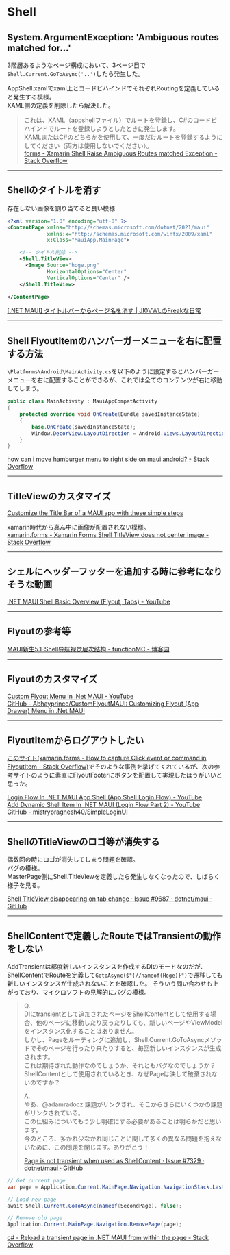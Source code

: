 # Shell

## System.ArgumentException: 'Ambiguous routes matched for...'

3階層あるようなページ構成において、3ページ目で`Shell.Current.GoToAsync('..')`したら発生した。  

AppShell.xamlでxaml上とコードビハインドでそれぞれRoutingを定義していると発生する模様。  
XAML側の定義を削除したら解決した。  

>これは、XAML（appshellファイル）でルートを登録し、C#のコードビハインドでルートを登録しようとしたときに発生します。  
>XAMLまたはC#のどちらかを使用して、一度だけルートを登録するようにしてください（両方は使用しないでください）。  
>[forms - Xamarin Shell Raise Ambiguous Routes matched Exception - Stack Overflow](https://stackoverflow.com/questions/58352925/xamarin-shell-raise-ambiguous-routes-matched-exception)  

---

## Shellのタイトルを消す

存在しない画像を割り当てると良い模様

``` xml : MainPage.xaml
<?xml version="1.0" encoding="utf-8" ?>
<ContentPage xmlns="http://schemas.microsoft.com/dotnet/2021/maui"
             xmlns:x="http://schemas.microsoft.com/winfx/2009/xaml"
             x:Class="MauiApp.MainPage">

    <!-- タイトル削除 -->
    <Shell.TitleView>
      <Image Source="hoge.png"
             HorizontalOptions="Center"
             VerticalOptions="Center" />
    </Shell.TitleView>

</ContentPage>
```

[[.NET MAUI] タイトルバーからページ名を消す | JI0VWLのFreakな日常](https://ji0vwl.net/index.php/2022/08/15/3379/)

---

## Shell FlyoutItemのハンバーガーメニューを右に配置する方法

`\Platforms\Android\MainActivity.cs`を以下のように設定するとハンバーガーメニューを右に配置することができるが、これでは全てのコンテンツが右に移動してしまう。  

``` cs
public class MainActivity : MauiAppCompatActivity
{
    protected override void OnCreate(Bundle savedInstanceState)
    {
        base.OnCreate(savedInstanceState);
        Window.DecorView.LayoutDirection = Android.Views.LayoutDirection.Rtl;
    }
}
```

[how can i move hamburger menu to right side on maui android? - Stack Overflow](https://stackoverflow.com/questions/75267229/how-can-i-move-hamburger-menu-to-right-side-on-maui-android)  

---

## TitleViewのカスタマイズ

[Customize the Title Bar of a MAUI app with these simple steps](https://ewerspej.hashnode.dev/customize-the-title-bar-of-a-maui-app-with-these-simple-steps)  

xamarin時代から真ん中に画像が配置されない模様。  
[xamarin.forms - Xamarin Forms Shell TitleView does not center image - Stack Overflow](https://stackoverflow.com/questions/58613454/xamarin-forms-shell-titleview-does-not-center-image)  

---

## シェルにヘッダーフッターを追加する時に参考になりそうな動画

[.NET MAUI Shell Basic Overview (Flyout, Tabs) - YouTube](https://www.youtube.com/watch?v=E9b1Sun0ecc)  

---

## Flyoutの参考等

[MAUI新生5.1-Shell导航视觉层次结构 - functionMC - 博客园](https://www.cnblogs.com/functionMC/p/17004274.html)  

---

## Flyoutのカスタマイズ

[Custom Flyout Menu in .Net MAUI - YouTube](https://www.youtube.com/watch?v=qs1otgknDHA)  
[GitHub - Abhayprince/CustomFlyoutMAUI: Customizing Flyout (App Drawer) Menu in .Net MAUI](https://github.com/Abhayprince/CustomFlyoutMAUI.git)  

---

## FlyoutItemからログアウトしたい

[このサイト(xamarin.forms - How to capture Click event or command in FlyoutItem - Stack Overflow)](https://stackoverflow.com/questions/75668861/how-to-capture-click-event-or-command-in-flyoutitem)でそのような事例を挙げてくれているが、次の参考サイトのように素直にFlyoutFooterにボタンを配置して実現したほうがいいと思った。  

[Login Flow In .NET MAUI App Shell (App Shell Login Flow) - YouTube](https://www.youtube.com/watch?v=dWnGoZY3XiE)  
[Add Dynamic Shell Item In .NET MAUI (Login Flow Part 2) - YouTube](https://www.youtube.com/watch?v=lSmRAV5IIBs)  
[GitHub - mistrypragnesh40/SimpleLoginUI](https://github.com/mistrypragnesh40/SimpleLoginUI)  

---

## ShellのTitleViewのロゴ等が消失する

偶数回の時にロゴが消失してしまう問題を確認。  
バグの模様。  
MasterPage側にShell.TitleViewを定義したら発生しなくなったので、しばらく様子を見る。  

[Shell TitleView disappearing on tab change · Issue #9687 · dotnet/maui · GitHub](https://github.com/dotnet/maui/issues/9687)  

---

## ShellContentで定義したRouteではTransientの動作をしない

AddTransientは都度新しいインスタンスを作成するDIのモードなのだが、ShellContentでRouteを定義して`GotoAsync($"{//nameof(Hoge)}")`で遷移しても新しいインスタンスが生成されないことを確認した。
そういう問い合わせも上がっており、マイクロソフトの見解的にバグの模様。  

>Q.  
>DIにtransientとして追加されたページをShellContentとして使用する場合、他のページに移動したり戻ったりしても、新しいページやViewModelをインスタンス化することはありません。  
>しかし、Pageをルーティングに追加し、Shell.Current.GoToAsyncメソッドでそのページを行ったり来たりすると、毎回新しいインスタンスが生成されます。  
>これは期待された動作なのでしょうか、それともバグなのでしょうか？ShellContentとして使用されているとき、なぜPageは決して破棄されないのですか？  
>
>A.  
>やあ、@adamradocz 課題がリンクされ、そこからさらにいくつかの課題がリンクされている。  
>この仕組みについてもう少し明確にする必要があることは明らかだと思います。  
>今のところ、多かれ少なかれ同じことに関して多くの異なる問題を抱えないために、この問題を閉じます。ありがとう！  
>
>[Page is not transient when used as ShellContent · Issue #7329 · dotnet/maui · GitHub](https://github.com/dotnet/maui/issues/7329)  

<!--  -->

``` cs
// Get current page
var page = Application.Current.MainPage.Navigation.NavigationStack.LastOrDefault();

// Load new page
await Shell.Current.GoToAsync(nameof(SecondPage), false);

// Remove old page
Application.Current.MainPage.Navigation.RemovePage(page);
```

[c# - Reload a transient page in .NET MAUI from within the page - Stack Overflow](https://stackoverflow.com/questions/73268515/reload-a-transient-page-in-net-maui-from-within-the-page)  
